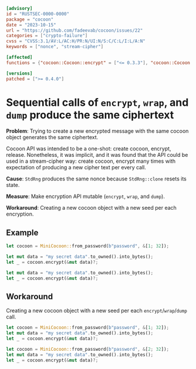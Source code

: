 ```toml
[advisory]
id = "RUSTSEC-0000-0000"
package = "cocoon"
date = "2023-10-15"
url = "https://github.com/fadeevab/cocoon/issues/22"
categories = ["crypto-failure"]
cvss = "CVSS:3.1/AV:L/AC:H/PR:N/UI:N/S:C/C:L/I:L/A:N"
keywords = ["nonce", "stream-cipher"]

[affected]
functions = {"cocoon::Cocoon::encrypt" = ["<= 0.3.3"], "cocoon::Cocoon::dump" = ["<= 0.3.3"], "cocoon::Cocoon::wrap" = ["<= 0.3.3"], "cocoon::MiniCocoon::encrypt" = ["<= 0.3.3"], "cocoon::MiniCocoon::dump" = ["<= 0.3.3"], "cocoon::MiniCocoon::wrap" = ["<= 0.3.3"]}

[versions]
patched = [">= 0.4.0"]
```

# Sequential calls of `encrypt`, `wrap`, and `dump` produce the same ciphertext

**Problem**: Trying to create a new encrypted message with the same cocoon object generates the same ciphertext.

Cocoon API was intended to be a one-shot: create cocoon, encrypt, release.
Nonetheless, it was implicit, and it was found that the API could be used
in a stream-cipher way: create cocoon, encrypt many times with
expectation of producing a new cipher text per every call.

**Cause**: `StdRng` produces the same nonce because `StdRng::clone` resets its state.

**Measure**: Make encryption API mutable (`encrypt`, `wrap`, and `dump`).

**Workaround**: Creating a new cocoon object with a new seed per each encryption.

## Example

```rust
let cocoon = MiniCocoon::from_password(b"password", &[1; 32]);

let mut data = "my secret data".to_owned().into_bytes();
let _ = cocoon.encrypt(&mut data)?;

let mut data = "my secret data".to_owned().into_bytes();
let _ = cocoon.encrypt(&mut data)?;
```

## Workaround

Creating a new cocoon object with a new seed per each `encrypt`/`wrap`/`dump` call.

```rust
let cocoon = MiniCocoon::from_password(b"password", &[1; 32]);
let mut data = "my secret data".to_owned().into_bytes();
let _ = cocoon.encrypt(&mut data)?;

let cocoon = MiniCocoon::from_password(b"password", &[2; 32]);
let mut data = "my secret data".to_owned().into_bytes();
let _ = cocoon.encrypt(&mut data)?;
```
